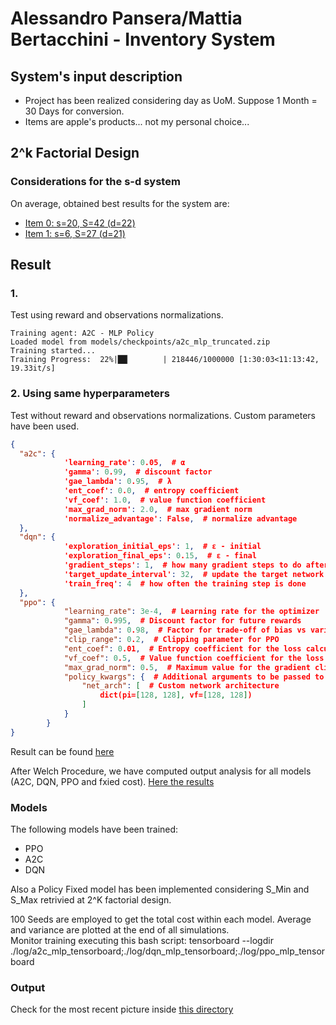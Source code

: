 # Alessandro Pansera/Mattia Bertacchini - Inventory System
## System's input description
- Project has been realized considering day as UoM. Suppose 1 Month = 30 Days for conversion.
- Items are apple's products... not my personal choice...

## 2^k Factorial Design
### Considerations for the s-d system

On average, obtained best results for the system are:

- [Item 0: s=20, S=42 (d=22)](2k_factorial_design/item_0_analysis.png)
- [Item 1: s=6, S=27 (d=21)](2k_factorial_design/item_0_analysis.png)

## Result

### 1.

Test using reward and observations normalizations.

```log
Training agent: A2C - MLP Policy
Loaded model from models/checkpoints/a2c_mlp_truncated.zip
Training started...
Training Progress:  22%|██▏       | 218446/1000000 [1:30:03<11:13:42, 19.33it/s]
```
### 2. Using same hyperparameters

Test without reward and observations normalizations.
Custom parameters have been used.

```json
{
  "a2c": {
            'learning_rate': 0.05,  # α
            'gamma': 0.99,  # discount factor
            'gae_lambda': 0.95,  # λ
            'ent_coef': 0.0,  # entropy coefficient
            'vf_coef': 1.0,  # value function coefficient
            'max_grad_norm': 2.0,  # max gradient norm
            'normalize_advantage': False,  # normalize advantage
  },
  "dqn": {
            'exploration_initial_eps': 1,  # ε - initial
            'exploration_final_eps': 0.15,  # ε - final
            'gradient_steps': 1,  # how many gradient steps to do after each rollout
            'target_update_interval': 32,  # update the target network every `x` steps
            'train_freq': 4  # how often the training step is done
  },
  "ppo": {
            "learning_rate": 3e-4,  # Learning rate for the optimizer
            "gamma": 0.995,  # Discount factor for future rewards
            "gae_lambda": 0.98,  # Factor for trade-off of bias vs variance for Generalized Advantage Estimator
            "clip_range": 0.2,  # Clipping parameter for PPO
            "ent_coef": 0.01,  # Entropy coefficient for the loss calculation
            "vf_coef": 0.5,  # Value function coefficient for the loss calculation
            "max_grad_norm": 0.5,  # Maximum value for the gradient clipping
            "policy_kwargs": {  # Additional arguments to be passed to the policy on creation
                "net_arch": [  # Custom network architecture
                    dict(pi=[128, 128], vf=[128, 128])
                ]
            }
        }
}
```

Result can be found [here](/docs/system_perf_compare/hyperp_noNormalization.log)

After Welch Procedure, we have computed output analysis for all models (A2C, DQN, PPO and fxied cost). [Here the results]()

### Models
The following models have been trained:
- PPO
- A2C
- DQN

Also a Policy Fixed model has been implemented considering S_Min and S_Max retrivied at 2^K factorial design.

100 Seeds are employed to get the total cost within each model. Average and variance are plotted at the end of all simulations.
<br>
Monitor training executing this bash script:  tensorboard --logdir ./log/a2c_mlp_tensorboard;./log/dqn_mlp_tensorboard;./log/ppo_mlp_tensorboard

### Output
Check for the most recent picture inside [this directory](/docs/system_perf_compare)
